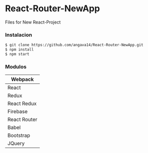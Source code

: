 # React-Router-NewApp
Files for New React-Project

### Instalacion

```sh
$ git clone https://github.com/angava14/React-Router-NewApp.git
$ npm install
$ npm start

```

### Modulos

|Webpack |
|--------|
|React|
|Redux|
|React Redux|
| Firebase|
|React Router|
|Babel|
|Bootstrap|
|JQuery|

